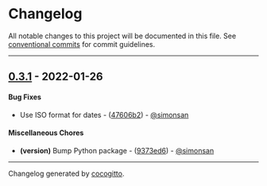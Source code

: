 # Changelog
All notable changes to this project will be documented in this file. See [conventional commits](https://www.conventionalcommits.org/) for commit guidelines.

- - -
## [0.3.1](https://github.com/simonsan/leaderboard_comparison/compare/0.3.0..0.3.1) - 2022-01-26
#### Bug Fixes
- Use ISO format for dates - ([47606b2](https://github.com/simonsan/leaderboard_comparison/commit/47606b25e7486821717d20c3a898a3ee7c886628)) - [@simonsan](https://github.com/simonsan)
#### Miscellaneous Chores
- **(version)** Bump Python package - ([9373ed6](https://github.com/simonsan/leaderboard_comparison/commit/9373ed651c915cfc0c2f41edcc73ff0d3dc7e43a)) - [@simonsan](https://github.com/simonsan)
- - -

Changelog generated by [cocogitto](https://github.com/cocogitto/cocogitto).